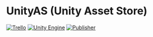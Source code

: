 # UnityAS (Unity Asset Store)

[![Trello](https://img.shields.io/badge/view%20progress%20on-trello-026AA7.svg)](https://trello.com/invite/b/Jkmd4Zff/a0cca4efc9257f197765d15444080817/pixisofttw)
[![Unity Engine](https://img.shields.io/badge/unity-publisher.portal-black.svg?style=flat&logo=unity&cacheSeconds=2592000)](https://publisher.unity.com/packages)
[![Publisher](https://img.shields.io/badge/unity-publisher.profile-black.svg?style=flat&logo=unity)](https://assetstore.unity.com/publishers/54455)
